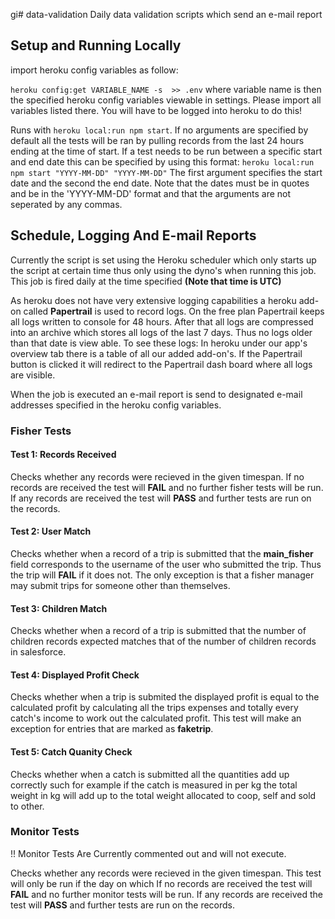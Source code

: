 gi# data-validation
Daily data validation scripts which send an e-mail report



## Setup and Running Locally

import heroku config variables as follow:

`heroku config:get VARIABLE_NAME -s  >> .env`
where variable name is then the specified heroku config variables viewable in settings. Please import all variables listed there.
You will have to be logged into heroku to do this!

Runs with `heroku local:run npm start`. If no arguments are specified by default all the tests will be ran by pulling records from the last 24 hours ending at the time of start. If a test needs to be run between a specific start and end date this can be specified by using this format: `heroku local:run npm start "YYYY-MM-DD" "YYYY-MM-DD"` The first argument specifies the start date and the second the end date. Note that the dates must be in quotes and be in the 'YYYY-MM-DD' format and that the arguments are not seperated by any commas.


## Schedule, Logging And E-mail Reports

Currently the script is set using the Heroku scheduler which only starts up the script at certain time thus only using the dyno's when running this job. This job is fired daily at the time specified **(Note that time is UTC)**

As heroku does not have very extensive logging capabilities a heroku add-on called **Papertrail** is used to record logs. On the free plan Papertrail keeps all logs written to console for 48 hours. After that all logs are compressed into an archive which stores all logs of the last 7 days. Thus no logs older than that date is view able. To see these logs: In heroku under our app's overview tab there is a table of all our added add-on's. If the Papertrail button is clicked it will redirect to the Papertrail dash board where all logs are visible.

When the job is executed an e-mail report is send to designated e-mail addresses specified in the heroku config variables.


### Fisher Tests

#### Test 1: Records Received

Checks whether any records were recieved in the given timespan. If no records are received the test will **FAIL** and no further fisher tests will be run. If any records are received the test will **PASS** and further tests are run on the records.

#### Test 2: User Match

Checks whether when a record of a trip is submitted that the **main_fisher** field corresponds to the username of the user who submitted the trip. Thus the trip will **FAIL** if it does not. The only exception is that a fisher manager may submit trips for someone other than themselves.

#### Test 3: Children Match

Checks whether when a record of a trip is submitted that the number of children records expected matches that of the number of children records in salesforce.

#### Test 4: Displayed Profit Check

Checks whether when a trip is submited the displayed profit is equal to the calculated profit by calculating all the trips expenses and totally every catch's income to work out the calculated profit. This test will make an exception for entries that are marked as
**faketrip**.

#### Test 5: Catch Quanity Check

Checks whether when a catch is submitted all the quantities add up correctly such for example if the catch is measured in per kg the total weight in kg will add up to the total weight allocated to coop, self and sold to other.

### Monitor Tests

!! Monitor Tests Are Currently commented out and will not execute.

Checks whether any records were recieved in the given timespan. This test will only be run if the day on which If no records are received the test will **FAIL** and no further monitor tests will be run. If any records are received the test will **PASS** and further tests are run on the records.
